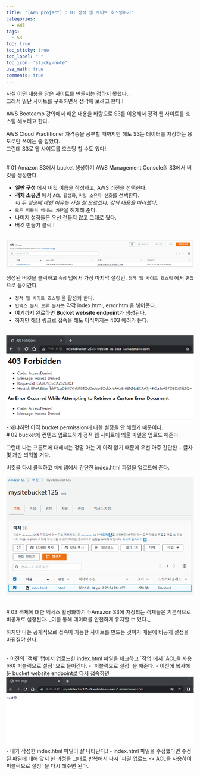 ```yaml
---
title: "[AWS project] : 01 정적 웹 사이트 호스팅하기"
categories:
  - AWS
tags:
  - S3
toc: true
toc_sticky: true
toc_label: " "
toc_icon: "sticky-note"
use_math: true
comments: true
---
```


사실 어떤 내용을 담은 사이트를 만들지는 정하지 못했다..  
그래서 일단 사이트를 구축하면서 생각해 보려고 한다.!  

AWS Bootcamp 강의에서 배운 내용을 바탕으로 S3를 이용해서 정적 웹 사이트를 호스팅 해보려고 한다.  

AWS Cloud Practitioner 자격증을 공부할 때까지만 해도 S3는 데이터를 저장하는 용도로만 쓰이는 줄 알았다.  
그런데 S3로 웹 사이트를 호스팅 할 수도 있다!.  

<br/>
# 01 Amazon S3에서 bucket 생성하기  
AWS Management Console의 S3에서 버킷을 생성한다.  

- __일반 구성__ 에서 버킷 이름을 작성하고, AWS 리전을 선택한다.
- __객체 소유권__ 에서 `ACL 활성화`, `버킷 소유자 선호`를 선택한다.   
  _이 두 설정에 대한 이유는 사실 잘 모르겠다. 강의 내용을 따라했다.._
- `모든 퍼블릭 액세스 차단`을 해제해 준다.
- 나머지 설정들은 우선 건들지 않고 그대로 뒀다.  
- 버킷 만들기 클릭 !    
<br/>
<img src="/assets/images/bucketCreated.png">  

생성된 버킷을 클릭하고 `속성` 탭에서 가장 마지막 설정인, `정적 웹 사이트 호스팅` 에서 `편집`으로 들어간다.  
- `정적 웹 사이트 호스팅` 을 활성화 한다.
- `인덱스 문서`, `오류 문서`는 각각 index.html, error.html을 넣어준다.
- 여기까지 완료하면 **Bucket website endpoint**가 생성된다. 
- 하지만 해당 링크로 접속을 해도 아직까지는 403 에러가 뜬다.  
<br/>
<img src="/assets/images/403error.png">  
- 왜냐하면 아직 bucket permission에 대한 설정을 안 해줬기 때문이다.  

<br/>
# 02 bucket에 컨텐츠 업로드하기  
정적 웹 사이트에 띄울 파일을 업로드 해준다.  

그런데 나는 프론트에 대해서는 정말 아는 게 아직 없기 때문에 우선 아주 간단한 .. 글자 몇 개만 띄워볼 거다.  

버킷을 다시 클릭하고 `객체` 탭에서 간단한 index.html 파일을 업로드해 준다.  
<br/>
<img src="/assets/images/indexUploaded.png">  

<br/>
# 03 객체에 대한 액세스 활성화하기  
✨Amazon S3에 저장되는 객체들은 기본적으로 비공개로 설정된다.  
    _이를 통해 데이터를 안전하게 유지할 수 있다._  

하지만 나는 공개적으로 접속이 가능한 사이트를 만드는 것이기 때문에 비공개 설정을 바꿔줘야 한다.  

<br/>
- 이전의 `객체` 탭에서 업로드한 index.html 파일을 체크하고 `작업`에서 `ACL을 사용하여 퍼블릭으로 설정` 으로 들어간다.  
- `퍼블릭으로 설정` 을 해준다.  
- 이전에 복사해둔 bucket website endpoint로 다시 접속하면  
<br/>
<img src="/assets/images/testPage.png">  
- 내가 작성한 index.html 파일이 잘 나타난다.!
- index.html 파일을 수정했다면 수정된 파일에 대해 앞서 한 과정을 그대로 반복해서 다시 `파일 업로드 -> ACL을 사용하여 퍼블릭으로 설정` 을 다시 해주면 된다.  